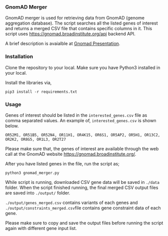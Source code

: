 ### GnomAD Merger

GnomAD merger is used for retrieving data from GnomAD (genome aggregation database). The script searches all the listed genes of interest and returns a merged CSV file that contains specific columns in it. This script uses https://gnomad.broadinstitute.org/api backend API.

A brief description is avaialble at [Gnomad Presentation](./gnomAD.pdf).


### Installation

Clone the repository to your local. Make sure you have Python3 installed in your local.

Install the libraries via,

`pip3 install -r requirements.txt`

### Usage

Genes of interest should be listed in the `interested_genes.csv` file as comma separated values. An example of, `interested_genes.csv` is shown below.

```
OR52M1, OR51B5, OR52N4, OR11H1, OR4K15, OR6S1, OR5AP2, OR5H1, OR13C2, OR2K2, OR8G5, OR1L3, OR2T27
```

Please make sure that, the genes of interest are available through the web call at the GnomAD website https://gnomad.broadinstitute.org/.

After you have listed genes in the file, run the script as;

`python3 gnomad_merger.py`

While script is running, downloaded CSV gene data will be saved in `./data` folder. When the script finished running, the final merged CSV output files are saved into `./output/` folder.

`./output/genes_merged.csv` contains variants of each genes and `./output/constraints_merged.csv`file contains gene constraint data of each gene.

Please make sure to copy and save the output files before running the script again with different gene input list.
